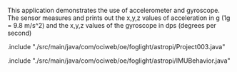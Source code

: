 
This application demonstrates the use of accelerometer and gyroscope. The sensor measures and prints out the x,y,z values of acceleration in g (1g = 9.8 m/s^2) and the x,y,z values of the gyroscope in dps (degrees per second)

.include "./src/main/java/com/ociweb/oe/foglight/astropi/Project003.java"

.include "./src/main/java/com/ociweb/oe/foglight/astropi/IMUBehavior.java"

